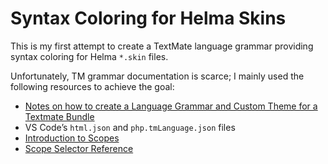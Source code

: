 # Syntax Coloring for Helma Skins

This is my first attempt to create a TextMate language grammar providing syntax coloring for Helma `*.skin` files.

Unfortunately, TM grammar documentation is scarce; I mainly used the following resources to achieve the goal:

- [Notes on how to create a Language Grammar and Custom Theme for a Textmate Bundle](https://benparizek.com/notebook/notes-on-how-to-create-a-language-grammar-and-custom-theme-for-a-textmate-bundle)
- VS Code’s `html.json` and `php.tmLanguage.json` files
- [Introduction to Scopes](http://blog.macromates.com/2005/introduction-to-scopes/)
- [Scope Selector Reference](http://manual.textmate.org/references.html#scope-selector)
